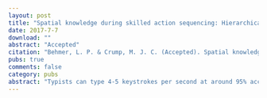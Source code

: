```yaml
---
layout: post
title: "Spatial knowledge during skilled action sequencing: Hierarchical versus non-hierarchical representations"
date: 2017-7-7
download: ""
abstract: "Accepted"
citation: "Behmer, L. P. & Crump, M. J. C. (Accepted). Spatial knowledge during skilled action sequencing: Hierarchical versus non-hierarchical representations. Attention, Perception, & Psychophysics."
pubs: true
comments: false
category: pubs
abstract: "Typists can type 4-5 keystrokes per second at around 95% accuracy, yet they appear to have poor declarative knowledge of key locations. Logan and Crump (2011) accounted for this paradox by proposing that typing is hierarchically organized into two loops, with an outer-loop that transforms sentences into words and passes each word, one at a time, to an inner-loop which transforms each word into its constituent keystrokes; however the nature of the inner-loop’s spatial knowledge is not well understood. Key locations may be learned through the experiences of locating and traversing between keys. In daily life, people tend to type structured language and as a consequence certain keys and key-to-key transitions are experienced more frequently than others. Here, we asked whether or not this knowledge is structured hierarchically. For example, knowledge of key locations may be nested within representations of words, or the inner-loop may rely on knowledge that is independent from higher level structures. To test this, we had people type English, English-like, and random strings during normal, partially-occluded, and occluded typing. In both partially-occluded and occluded typing, error rates were higher while typing random strings compared to English and English-like strings, whereas there was no difference in error rates between English and English-like strings. This suggests that typists’ spatial knowledge of the keyboard is not driven by hierarchical word-level representations, but instead is likely driven by a collection of individual processes, such as knowledge of the sequential structure of language acquired by typing more frequently occurring letters."
---
```

